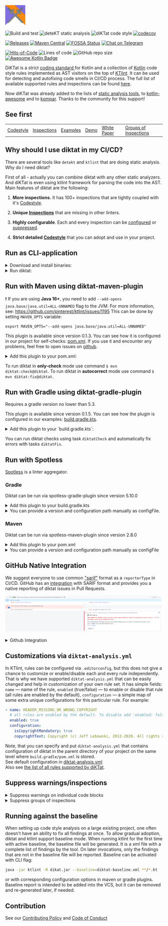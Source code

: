 <img src="/logo.svg" width="64px"/>

![Build and test](https://github.com/cqfn/diKTat/workflows/Build%20and%20test/badge.svg)
![deteKT static analysis](https://github.com/cqfn/diKTat/workflows/Run%20deteKT/badge.svg)
![diKTat code style](https://github.com/cqfn/diKTat/workflows/Run%20diKTat%20from%20release%20version/badge.svg?branch=master)
[![codecov](https://codecov.io/gh/analysis-dev/diKTat/branch/master/graph/badge.svg)](https://codecov.io/gh/analysis-dev/diKTat)

[![Releases](https://img.shields.io/github/v/release/cqfn/diKTat)](https://github.com/cqfn/diKTat/releases)
[![Maven Central](https://img.shields.io/maven-central/v/org.cqfn.diktat/diktat-rules)](https://mvnrepository.com/artifact/org.cqfn.diktat)
[![FOSSA Status](https://app.fossa.com/api/projects/git%2Bgithub.com%2Fcqfn%2FdiKTat.svg?type=shield)](https://app.fossa.com/projects/git%2Bgithub.com%2Fcqfn%2FdiKTat?ref=badge_shield)
[![Chat on Telegram](https://img.shields.io/badge/Chat%20on-Telegram-brightgreen.svg)](https://t.me/diktat_help)

[![Hits-of-Code](https://hitsofcode.com/github/cqfn/diktat)](https://hitsofcode.com/view/github/cqfn/diktat)
![Lines of code](https://img.shields.io/tokei/lines/github/cqfn/diktat)
![GitHub repo size](https://img.shields.io/github/repo-size/cqfn/diktat)
[![Awesome Kotlin Badge](https://kotlin.link/awesome-kotlin.svg)](https://github.com/KotlinBy/awesome-kotlin)


DiKTat is a strict [coding standard ](info/guide/diktat-coding-convention.md) for Kotlin and a collection of [Kotlin](https://kotlinlang.org/) code style rules implemented
as AST visitors on the top of [KTlint](https://ktlint.github.io/). It can be used for detecting and autofixing code smells in CI/CD process. 
The full list of available supported rules and inspections can be found [here](info/available-rules.md).

Now diKTat was already added to the lists of [static analysis tools](https://github.com/analysis-tools-dev/static-analysis), to [kotlin-awesome](https://github.com/KotlinBy/awesome-kotlin) and to [kompar](https://catalog.kompar.tools/Analyzer/diKTat/1.1.0). Thanks to the community for this support! 

## See first

|  |  |  |  |  |  |  
| --- | --- | --- | --- | --- | --- |
|[Codestyle](info/guide/diktat-coding-convention.md)|[Inspections](info/available-rules.md) | [Examples](examples) | [Demo](https://ktlint-demo.herokuapp.com) | [White Paper](wp/wp.pdf) | [Groups of Inspections](info/rules-mapping.md) |

## Why should I use diktat in my CI/CD?

There are several tools like `detekt` and `ktlint` that are doing static analysis. Why do I need diktat?

First of all - actually you can combine diktat with any other static analyzers. And diKTat is even using ktlint framework for parsing the code into the AST.
Main features of diktat are the following:

1) **More inspections.** It has 100+ inspections that are tightly coupled with it's [Codestyle](info/guide/diktat-coding-convention.md).
   
2) **Unique [Inspections](info/available-rules.md)** that are missing in other linters.

3) **Highly configurable**. Each and every inspection can be [configured](#config) or [suppressed](#suppress).

4) **Strict detailed [Codestyle](info/guide/diktat-coding-convention.md)** that you can adopt and use in your project.

## Run as CLI-application
<details>
<summary>Download and install binaries:</summary>

1. Install KTlint manually: [here](https://github.com/pinterest/ktlint/releases)

**OR** use curl:
```bash
# another option is "brew install ktlint"

curl -sSLO https://github.com/pinterest/ktlint/releases/download/0.43.2/ktlint && chmod a+x ktlint
```
   
2. Load diKTat manually: [here](https://github.com/cqfn/diKTat/releases/download/v1.1.0/diktat-1.1.0.jar)

**OR** use curl:
```bash
$ curl -sSLO https://github.com/cqfn/diKTat/releases/download/v1.1.0/diktat-1.1.0.jar
```
</details>

<details>
   
<summary>Run diktat:</summary>
   
3. Finally, run KTlint (with diKTat injected) to check your '*.kt' files in 'dir/your/dir':
   
```bash
$ ./ktlint -R diktat.jar --disabled_rules=standard "dir/your/dir/**/*.kt"
```

To **autofix** all code style violations use `-F` option.
</details>


## Run with Maven using diktat-maven-plugin
:heavy_exclamation_mark: If you are using **Java 16+**, you need to add `--add-opens java.base/java.util=ALL-UNNAMED` flag to the JVM. For more information, see: https://github.com/pinterest/ktlint/issues/1195
This can be done by setting `MAVEN_OPTS` variable:

```
export MAVEN_OPTS="--add-opens java.base/java.util=ALL-UNNAMED"
```

This plugin is available since version 0.1.3. You can see how it is configured in our project for self-checks: [pom.xml](pom.xml).
If you use it and encounter any problems, feel free to open issues on [github](https://github.com/cqfn/diktat/issues).

<details>
<summary>Add this plugin to your pom.xml:</summary>
  
```xml
            <plugin>
                <groupId>org.cqfn.diktat</groupId>
                <artifactId>diktat-maven-plugin</artifactId>
                <version>${diktat.version}</version>
                <executions>
                    <execution>
                        <id>diktat</id>
                        <phase>none</phase>
                        <goals>
                            <goal>check</goal>
                            <goal>fix</goal>
                        </goals>
                        <configuration>
                            <inputs>
                                <input>${project.basedir}/src/main/kotlin</input>
                                <input>${project.basedir}/src/test/kotlin</input>
                            </inputs>
                            <diktatConfigFile>diktat-analysis.yml</diktatConfigFile>
                           <excludes>
                              <exclude>${project.basedir}/src/test/kotlin/excluded</exclude>
                           </excludes>
                        </configuration>
                    </execution>
                </executions>
            </plugin>
```
</details>

To run diktat in **only-check** mode use command `$ mvn diktat:check@diktat`.
To run diktat in **autocorrect** mode use command `$ mvn diktat:fix@diktat`.

## Run with Gradle using diktat-gradle-plugin
Requires a gradle version no lower than 5.3.

This plugin is available since version 0.1.5. You can see how the plugin is configured in our examples: [build.gradle.kts](examples/gradle-kotlin-dsl/build.gradle.kts).

<details>
<summary>Add this plugin to your `build.gradle.kts`:</summary>

```kotlin
plugins {
    id("org.cqfn.diktat.diktat-gradle-plugin") version "1.1.0"
}
```

Or use buildscript syntax:
```kotlin
buildscript {
    repositories {
        mavenCentral()
    }
    dependencies {
        classpath("org.cqfn.diktat:diktat-gradle-plugin:1.1.0")
    }
}

apply(plugin = "org.cqfn.diktat.diktat-gradle-plugin")
```

You can then configure diktat using `diktat` extension:
```kotlin
diktat {
    inputs {
        include("src/**/*.kt")  // path matching this pattern (per PatternFilterable) that will be checked by diktat
        exclude("src/test/kotlin/excluded/**")  // path matching this pattern will not be checked by diktat
    }
    debug = true  // turn on debug logging
}
```

Also `diktat` extension has different reporters. You can specify `json`, `html`, `sarif`, `plain` (default) or your own custom reporter (it should be added as a dependency into `diktat` configuration):
```kotlin
diktat {
   reporterType = "json" // "html", "json", "plain" (default), "sarif"
}
```

You can also specify an output. 
```kotlin
diktat {
    reporterType = "json"
    output = "someFile.json"
}
```
</details>

You can run diktat checks using task `diktatCheck` and automatically fix errors with tasks `diktatFix`.

## Run with Spotless
[Spotless](https://github.com/diffplug/spotless) is a linter aggregator.

### Gradle
Diktat can be run via spotless-gradle-plugin since version 5.10.0

<details>
<summary>Add this plugin to your build.gradle.kts</summary>

```kotlin
plugins {
   id("com.diffplug.spotless") version "5.10.0"
}

spotless {
   kotlin {
      diktat()
   }
   kotlinGradle {
      diktat()
   }
}
```
</details>

<details>
<summary>You can provide a version and configuration path manually as configFile.</summary>

```kotlin
spotless {
   kotlin {
      diktat("1.1.0").configFile("full/path/to/diktat-analysis.yml")
   }
}
```
</details>

### Maven
Diktat can be run via spotless-maven-plugin since version 2.8.0

<details>
<summary>Add this plugin to your pom.xml</summary>

```xml
<plugin>
   <groupId>com.diffplug.spotless</groupId>
   <artifactId>spotless-maven-plugin</artifactId>
   <version>${spotless.version}</version>
   <configuration>
      <kotlin>
         <diktat />
      </kotlin>
   </configuration>
</plugin>
```
</details>

<details>
<summary>You can provide a version and configuration path manually as configFile</summary>

```xml
<diktat>
  <version>1.1.0</version> <!-- optional -->
  <configFile>full/path/to/diktat-analysis.yml</configFile> <!-- optional, configuration file path -->
</diktat>
```
</details>

## GitHub Native Integration
We suggest everyone to use common ["sarif"](https://docs.oasis-open.org/sarif/sarif/v2.0/sarif-v2.0.html) format as a `reporterType` in CI/CD.
GitHub has an [integration](https://docs.github.com/en/code-security/code-scanning/integrating-with-code-scanning/sarif-support-for-code-scanning)
with SARIF format and provides you a native reporting of diktat issues in Pull Requests.

![img.png](example.png)

<details>
<summary> Github Integration</summary>
1) Add the following configuration to your project's setup for GitHub Actions:

Gradle Plugin:
```text
    githubActions = true
```

Maven Plugin (pom.xml):
```xml
    <githubActions>true</githubActions>
```

Maven Plugin (cli options):
```text
mvn -B diktat:check@diktat -Ddiktat.githubActions=true
```

2) Add the following code to your GitHub Action to upload diktat SARIF report (after it was generated):

```yml
      - name: Upload SARIF to Github using the upload-sarif action
        uses: github/codeql-action/upload-sarif@v1
        if: ${{ always() }}
        with:
          sarif_file: ${{ github.workspace }}
```
</details>

## <a name="config"></a> Customizations via `diktat-analysis.yml`

In KTlint, rules can be configured via `.editorconfig`, but
this does not give a chance to customize or enable/disable
each and every rule independently.
That is why we have supported `diktat-analysis.yml` that can be easily
changed and help in customization of your own rule set.
It has simple fields:
`name` — name of the rule,
`enabled` (true/false) — to enable or disable that rule (all rules are enabled by the default),
`configuration` — a simple map of some extra unique configurations for this particular rule.
For example:

```yaml
- name: HEADER_MISSING_OR_WRONG_COPYRIGHT
  # all rules are enabled by the default. To disable add 'enabled: false' to the config.
  enabled: true 
  configuration:
    isCopyrightMandatory: true
    copyrightText: Copyright (c) Jeff Lebowski, 2012-2020. All rights reserved.
```
Note, that you can specify and put `diktat-analysis.yml` that contains configuration of diktat in the parent directory of your project on the same level where `build.gradle/pom.xml` is stored. \
See default configuration in [diktat-analysis.yml](diktat-rules/src/main/resources/diktat-analysis.yml) \
Also see [the list of all rules supported by diKTat](info/available-rules.md).


## <a name="suppress"></a> Suppress warnings/inspections

<details>
<summary>Suppress warnings on individual code blocks</summary>
In addition to enabling/disabling warning globally via config file (`enable = false`), you can suppress warnings by adding `@Suppress` annotation on individual code blocks

For example:

``` kotlin
@Suppress("FUNCTION_NAME_INCORRECT_CASE")
class SomeClass {
    fun methODTREE(): String {

    }
}
```
</details>

<details>
<summary>Suppress groups of inspections</summary>
It is easy to suppress even groups of inspections in diKTat.

These groups are linked to chapters of [Codestyle](info/guide/diktat-coding-convention.md). 

To disable chapters, you will need to add the following configuration to common configuration (`- name: DIKTAT_COMMON`):
```yaml
    disabledChapters: "1, 2, 3"
```  

Mapping of inspections to chapters can be found in [Groups of Inspections](info/rules-mapping.md).
</details>

## Running against the baseline
When setting up code style analysis on a large existing project, one often doesn't have an ability to fix all findings at once.
To allow gradual adoption, diktat and ktlint support baseline mode. When running ktlint for the first time with active baseline,
the baseline file will be generated. It is a xml file with a complete list of findings by the tool. On later invocations,
only the findings that are not in the baseline file will be reported. Baseline can be activated with CLI flag:
```bash
java -jar ktlint -R dikat.jar --baseline=diktat-baseline.xml **/*.kt
```
or with corresponding configuration options in maven or gradle plugins. Baseline report is intended to be added into the VCS,
but it can be removed and re-generated later, if needed.

## Contribution 
See our [Contributing Policy](CONTRIBUTING.md) and [Code of Conduct](CODE_OF_CONDUCT.md)

